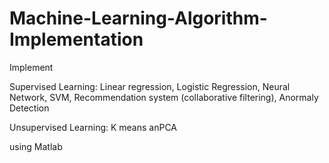 # Machine-Learning-Algorithm-Implementation
Implement 

Supervised Learning: Linear regression, Logistic Regression, Neural Network, SVM, Recommendation system (collaborative filtering), Anormaly Detection 

Unsupervised Learning: K means anPCA 

using Matlab
